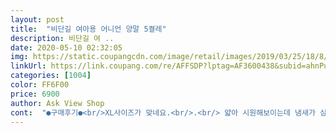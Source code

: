 ```yaml
---
layout: post 
title:  "비단길 여아용 어니언 양말 5켤레" 
description: 비단길 여 ..
date: 2020-05-10 02:32:05 
img: https://static.coupangcdn.com/image/retail/images/2019/03/25/18/8/f0c56c54-956c-4d54-baf4-707e12f785bd.jpg 
linkUrl: https://link.coupang.com/re/AFFSDP?lptag=AF3600438&subid=ahnPublicAsk&pageKey=202255489&itemId=591361445&vendorItemId=4548607849&traceid=V0-113-4b07ee995d603871 
categories: [1004] 
color: FF6F00 
price: 6900 
author: Ask View Shop 
cont:  "●구매후기●<br/>XL사이즈가 맞네요.<br/>.<br/> 얇아 시원해보이는데 냄새가 심해서 세탁후 신어야 할 것같아요.<br/>.<br/><br/>갑자기 날씨가 더워져서 구매했는데 진짜 너므 이쁘네요 .<br/><br/>건조기 돌리려면 한사이즈 업해도 될 듯<br/>발사이즈 190인데 건조기 사용해서 크게 주문했는데<br/>신발 200사이즈 아이가 신기에 꼭 맞음<br/>아!! 처음 택 제거 할때 손으로 뜯지마시고 가위로 제거해 주세요<br/>여름양말로 구입<br/>예쁘지만 너무 얇아 발바닥이 훤히 비칠 정도<br/>오늘 신겨서 어린이집 보냈습니다.<br/><br/>힘으로 하면 양말이 손상될수 있습니다.<br/>^^<br/>" 
---
```

